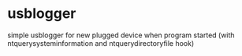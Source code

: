 # usblogger
simple usblogger for new plugged device when program started (with ntquerysysteminformation and ntquerydirectoryfile hook)
